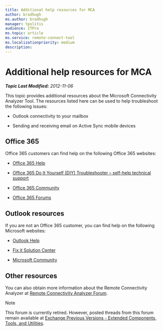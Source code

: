 ```yaml
---
title: Additional help resources for MCA
author: bradhugh
ms.author: bradhugh
manager: tpolitis
audience: ITPro 
ms.topic: article 
ms.service: remote-connect-tool
ms.localizationpriority: medium
description: 
---
```



# Additional help resources for MCA



_**Topic Last Modified:** 2012-11-06_

This topic provides additional resources about the Microsoft Connectivity Analyzer Tool. The resources listed here can be used to help troubleshoot the following issues:

  - Outlook connectivity to your mailbox

  - Sending and receiving email on Active Sync mobile devices

<div>

## Office 365

Office 365 customers can find help on the following Office 365 websites:

  - [Office 365 Help](https://onlinehelp.microsoft.com/office365-smallbusinesses/default.aspx)

  - [Office 365 Do It Yourself (DIY) Troubleshooter – self-help technical support](https://community.office365.com/p/troubleshooting.aspx)

  - [Office 365 Community](https://community.office365.com/default.aspx)

  - [Office 365 Forums](https://community.office365.com/forums/default.aspx)

<div>

## Outlook resources

If you are not an Office 365 customer, you can find help on the following Microsoft websites:

  - [Outlook Help](https://office.microsoft.com/outlook-help)

  - [Fix it Solution Center](https://support.microsoft.com/fixit/)

  - [Microsoft Community](https://answers.microsoft.com/en-us?auth=1)

</div>

</div>

<div>

## Other resources

You can also obtain more information about the Remote Connectivity Analyzer at [Remote Connectivity Analyzer Forum](https://social.technet.microsoft.com/forums/exrca/threads).

<div class="alert">


> [!NOTE]
> This forum is currently retired. However, posted threads from this forum remain available at <A href="https://social.technet.microsoft.com/forums/exchangesvr3rdpartyappslegacy">Exchange Previous Versions - Extended Components, Tools, and Utilities</A>.


</div>

</div>

</div>

<span> </span>

</div>

</div>

</div>

